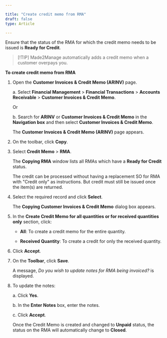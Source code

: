 ```yaml
---

title: "Create credit memo from RMA"
draft: false
type: Article

---
```


Ensure that the status of the RMA for which the credit memo needs to be issued is **Ready for Credit**.

> [!TIP]  Made2Manage automatically adds a credit memo when a customer overpays you.

**To create credit memo from RMA**

1. Open the **Customer Invoices & Credit Memo (ARINV)** page.

    a. Select **Financial Management** > **Financial Transactions** > **Accounts Receivable** > **Customer Invoices & Credit Memo**.

    Or

    b. Search for **ARINV** or **Customer Invoices & Credit Memo** in the **Navigation box** and then select **Customer Invoices & Credit Memo**.

    The **Customer Invoices & Credit Memo (ARINV)** page appears.

2. On the toolbar, click **Copy**.

3. Select **Credit Memo** > **RMA**.

    The **Copying RMA** window lists all RMAs which have a **Ready for Credit** status.

    The credit can be processed without having a replacement SO for RMA with "Credit only" as instructions. But credit must still be issued once the item(s) are returned.

4. Select the required record and click **Select**.

    The **Copying Customer Invoices & Credit Memo** dialog box appears.

5. In the **Create Credit Memo for all quantities or for received quantities only** section, click:

    - **All**: To create a credit memo for the entire quantity.

    - **Received Quantity**: To create a credit for only the received quantity.

6. Click **Accept**.

7. On the **Toolbar**, click **Save**.

    A message, *Do you wish to update notes for RMA being invoiced?* is displayed.

8. To update the notes:

    a. Click **Yes**.

    b. In the **Enter Notes** box, enter the notes.

    c. Click **Accept**.

    Once the Credit Memo is created and changed to **Unpaid** status, the status on the RMA will automatically change to **Closed**.



​
